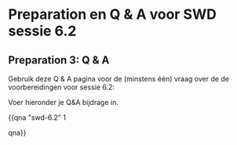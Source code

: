 # Preparation en Q & A voor SWD sessie 6.2

## Preparation 3: Q & A

Gebruik deze Q & A pagina voor de (minstens één) vraag over de de voorbereidingen voor sessie 6.2:

Voer hieronder je Q&A bijdrage in.

{{qna "swd-6.2" 1

qna}}